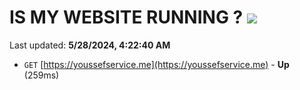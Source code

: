 # IS MY WEBSITE RUNNING ? [![](https://img.shields.io/static/v1?label=Sponsor&message=%E2%9D%A4&logo=GitHub&color=%23fe8e86)](https://github.com/sponsors/Youssef-Lehmam)

Last updated: **5/28/2024, 4:22:40 AM**

- `GET` [https://youssefservice.me](https://youssefservice.me) - **Up** (259ms)
